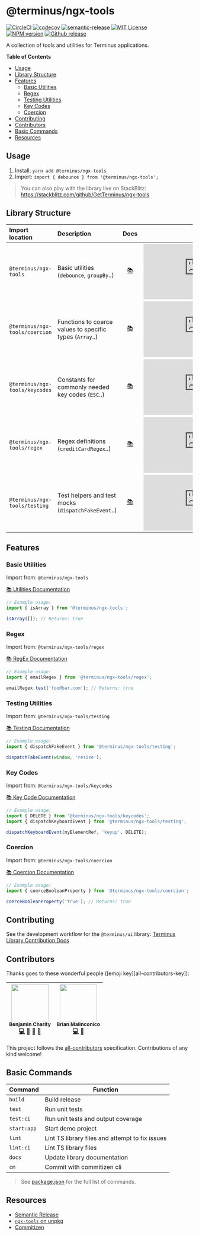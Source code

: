 # @terminus/ngx-tools


[![CircleCI][circle-badge]][circle-link]
[![codecov][codecov-badge]][codecov-project]
[![semantic-release][semantic-release-badge]][semantic-release]
[![MIT License][license-image]][license-url]
<br>
[![NPM version][npm-version-image]][npm-url]
[![Github release][gh-release-badge]][gh-releases]

A collection of tools and utilities for Terminus applications.


<!-- START doctoc generated TOC please keep comment here to allow auto update -->
<!-- DON'T EDIT THIS SECTION, INSTEAD RE-RUN doctoc TO UPDATE -->
**Table of Contents**

- [Usage](#usage)
- [Library Structure](#library-structure)
- [Features](#features)
  - [Basic Utilities](#basic-utilities)
  - [Regex](#regex)
  - [Testing Utilities](#testing-utilities)
  - [Key Codes](#key-codes)
  - [Coercion](#coercion)
- [Contributing](#contributing)
- [Contributors](#contributors)
- [Basic Commands](#basic-commands)
- [Resources](#resources)

<!-- END doctoc generated TOC please keep comment here to allow auto update -->


## Usage

1. Install: `yarn add @terminus/ngx-tools`
1. Import: `import { debounce } from '@terminus/ngx-tools';`

> You can also play with the library live on StackBlitz:
> https://stackblitz.com/github/GetTerminus/ngx-tools


## Library Structure


| Import location                | Description                                               | Docs                      | Size                                           |
|:-------------------------------|:----------------------------------------------------------|:-------------------------:|:----------------------------------------------:|
| `@terminus/ngx-tools`          | Basic utilities (`debounce`, `groupBy`..)                 | [:books:][docs-utilities] | [![File size][fs-badge-utilities]][js-bundles] |
| `@terminus/ngx-tools/coercion` | Functions to coerce values to specific types  (`Array`..) | [:books:][docs-coercion]  | [![File size][fs-badge-coercion]][js-bundles]  |
| `@terminus/ngx-tools/keycodes` | Constants for commonly needed key codes (`ESC`..)         | [:books:][docs-keycodes]  | [![File size][fs-badge-keycodes]][js-bundles]  |
| `@terminus/ngx-tools/regex`    | Regex definitions (`creditCardRegex`..)                   | [:books:][docs-regex]     | [![File size][fs-badge-regex]][js-bundles]     |
| `@terminus/ngx-tools/testing`  | Test helpers and test mocks (`dispatchFakeEvent`..)       | [:books:][docs-testing]   | [![File size][fs-badge-testing]][js-bundles]   |


## Features


### Basic Utilities

Import from: `@terminus/ngx-tools`

[:books: Utilities Documentation][docs-utilities]

```typescript
// Example usage:
import { isArray } from '@terminus/ngx-tools';

isArray([]); // Returns: true
```


### Regex

Import from: `@terminus/ngx-tools/regex`

[:books: RegEx Documentation][docs-regex]

```typescript
// Example usage:
import { emailRegex } from '@terminus/ngx-tools/regex';

emailRegex.test('foo@bar.com'); // Returns: true
```


### Testing Utilities

Import from: `@terminus/ngx-tools/testing`

[:books: Testing Documentation][docs-testing]

```typescript
// Example usage:
import { dispatchFakeEvent } from '@terminus/ngx-tools/testing';

dispatchFakeEvent(window, 'resize');
```


### Key Codes

Import from: `@terminus/ngx-tools/keycodes`

[:books: Key Code Documentation][docs-keycodes]

```typescript
// Example usage:
import { DELETE } from '@terminus/ngx-tools/keycodes';
import { dispatchKeyboardEvent } from '@terminus/ngx-tools/testing';

dispatchKeyboardEvent(myElementRef, 'keyup', DELETE);
```


### Coercion

Import from: `@terminus/ngx-tools/coercion`

[:books: Coercion Documentation][docs-coercion]

```typescript
// Example usage:
import { coerceBooleanProperty } from '@terminus/ngx-tools/coercion';

coerceBooleanProperty('true'); // Returns: true
```


## Contributing

See the development workflow for the `@terminus/ui` library: [Terminus Library Contribution Docs][contributing]


## Contributors

Thanks goes to these wonderful people ([emoji key][all-contributors-key]):

<!-- ALL-CONTRIBUTORS-LIST:START - Do not remove or modify this section -->
<!-- prettier-ignore -->
| [<img src="https://avatars3.githubusercontent.com/u/270193?v=4" width="100px;"/><br /><sub><b>Benjamin Charity</b></sub>](http://benjamincharity.com)<br />[💻](https://github.com/GetTerminus/ngx-tools/commits?author=benjamincharity "Code") [🔧](#tool-benjamincharity "Tools") [🤔](#ideas-benjamincharity "Ideas, Planning, & Feedback") [📖](https://github.com/GetTerminus/ngx-tools/commits?author=benjamincharity "Documentation") | [<img src="https://avatars0.githubusercontent.com/u/19909708?v=4" width="100px;"/><br /><sub><b>Brian Malinconico</b></sub>](https://github.com/bmalinconico)<br />[💻](https://github.com/GetTerminus/ngx-tools/commits?author=bmalinconico "Code") [🤔](#ideas-bmalinconico "Ideas, Planning, & Feedback") |
| :---: | :---: |
<!-- ALL-CONTRIBUTORS-LIST:END -->

This project follows the [all-contributors](https://github.com/kentcdodds/all-contributors) specification. Contributions of any kind welcome!


## Basic Commands

| Command     | Function                                        |
|-------------|-------------------------------------------------|
| `build`     | Build release                                   |
| `test`      | Run unit tests                                  |
| `test:ci`   | Run unit tests and output coverage              |
| `start:app` | Start demo project                              |
| `lint`      | Lint TS library files and attempt to fix issues |
| `lint:ci`   | Lint TS library files                           |
| `docs`      | Update library documentation                    |
| `cm`        | Commit with commitizen cli                      |

> See [package.json][package-json] for the full list of commands.


## Resources

- [Semantic Release][semantic-release]
- [`ngx-tools` on unpkg][unpkg-tools]
- [Commitizen][commitizen]




<!-- LINKS -->
[circle-badge]: https://circleci.com/gh/GetTerminus/ngx-tools/tree/master.svg?style=shield
[circle-link]: https://circleci.com/gh/GetTerminus/ngx-tools/tree/master
[semantic-release-badge]: https://img.shields.io/badge/%20%20%F0%9F%93%A6%F0%9F%9A%80-semantic--release-e10079.svg
[semantic-release]: https://github.com/semantic-release/semantic-release
[npm-url]: https://npmjs.org/package/@terminus/ngx-tools
[npm-version-image]: http://img.shields.io/npm/v/@terminus/ngx-tools.svg
[license-image]: http://img.shields.io/badge/license-MIT-blue.svg
[license-url]: https://github.com/GetTerminus/ngx-tools/blob/master/LICENSE
[semantic-release]: https://github.com/semantic-release/semantic-release
[unpkg-tools]: https://unpkg.com/@terminus/ngx-tools/
[commitizen]: https://github.com/commitizen
[contributing]: https://github.com/GetTerminus/terminus-ui/blob/master/CONTRIBUTING.md
[package-json]: ./package.json
[gh-release-badge]: https://img.shields.io/github/release/GetTerminus/ngx-tools.svg
[gh-releases]: https://github.com/GetTerminus/ngx-tools/releases/
[codecov-badge]: https://codecov.io/gh/GetTerminus/ngx-tools/branch/master/graph/badge.svg
[codecov-project]: https://codecov.io/gh/GetTerminus/ngx-tools

<!-- FILE SIZE -->
[fs-badge-utilities]: http://img.badgesize.io/https://unpkg.com/@terminus/ngx-tools/bundles/terminus-ngx-tools.umd.min.js?compression=gzip
[fs-badge-regex]: http://img.badgesize.io/https://unpkg.com/@terminus/ngx-tools/bundles/terminus-ngx-tools-regex.umd.min.js?compression=gzip
[fs-badge-keycodes]: http://img.badgesize.io/https://unpkg.com/@terminus/ngx-tools/bundles/terminus-ngx-tools-keycodes.umd.min.js?compression=gzip
[fs-badge-testing]: http://img.badgesize.io/https://unpkg.com/@terminus/ngx-tools/bundles/terminus-ngx-tools-testing.umd.min.js?compression=gzip
[fs-badge-coercion]: http://img.badgesize.io/https://unpkg.com/@terminus/ngx-tools/bundles/terminus-ngx-tools-coercion.umd.min.js?compression=gzip
[js-bundles]: https://unpkg.com/@terminus/ngx-tools/bundles/

<!-- Docs -->
[docs-utilities]: ngx-tools/src/README.md
[docs-coercion]: ngx-tools/coercion/README.md
[docs-keycodes]: ngx-tools/keycodes/README.md
[docs-regex]: ngx-tools/regex/README.md
[docs-testing]: ngx-tools/testing/README.md
